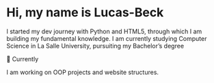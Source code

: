 # Hi, my name is Lucas-Beck
I started my dev journey with Python and HTML5, through which I am building my fundamental knowledge. I am currently studying Computer Science in La Salle University, pursuiting my Bachelor’s degree


🌱 Currently

I am working on OOP projects and website structures.
